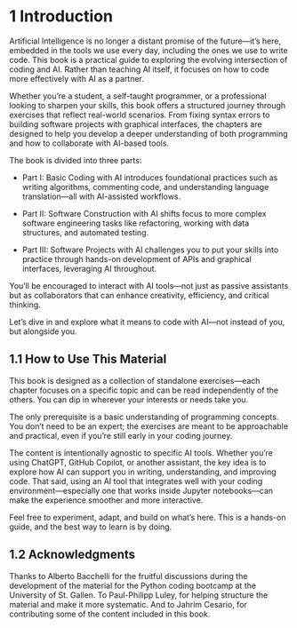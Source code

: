 # 1 Introduction

Artificial Intelligence is no longer a distant promise of the future—it’s here, embedded in the tools we use every day, including the ones we use to write code. This book is a practical guide to exploring the evolving intersection of coding and AI. Rather than teaching AI itself, it focuses on how to code more effectively with AI as a partner.

Whether you’re a student, a self-taught programmer, or a professional looking to sharpen your skills, this book offers a structured journey through exercises that reflect real-world scenarios. From fixing syntax errors to building software projects with graphical interfaces, the chapters are designed to help you develop a deeper understanding of both programming and how to collaborate with AI-based tools.

The book is divided into three parts:

* Part I: Basic Coding with AI introduces foundational practices such as writing algorithms, commenting code, and understanding language translation—all with AI-assisted workflows.

* Part II: Software Construction with AI shifts focus to more complex software engineering tasks like refactoring, working with data structures, and automated testing.

* Part III: Software Projects with AI challenges you to put your skills into practice through hands-on development of APIs and graphical interfaces, leveraging AI throughout.

You’ll be encouraged to interact with AI tools—not just as passive assistants but as collaborators that can enhance creativity, efficiency, and critical thinking.

Let’s dive in and explore what it means to code with AI—not instead of you, but alongside you.

## 1.1 How to Use This Material

This book is designed as a collection of standalone exercises—each chapter focuses on a specific topic and can be read independently of the others. You can dip in wherever your interests or needs take you.

The only prerequisite is a basic understanding of programming concepts. You don’t need to be an expert; the exercises are meant to be approachable and practical, even if you’re still early in your coding journey.

The content is intentionally agnostic to specific AI tools. Whether you’re using ChatGPT, GitHub Copilot, or another assistant, the key idea is to explore how AI can support you in writing, understanding, and improving code. That said, using an AI tool that integrates well with your coding environment—especially one that works inside Jupyter notebooks—can make the experience smoother and more interactive.

Feel free to experiment, adapt, and build on what’s here. This is a hands-on guide, and the best way to learn is by doing.

## 1.2 Acknowledgments

Thanks to Alberto Bacchelli for the fruitful discussions during the development of the material for the Python coding bootcamp at the University of St. Gallen.
To Paul-Philipp Luley, for helping structure the material and make it more systematic.
And to Jahrim Cesario, for contributing some of the content included in this book.

